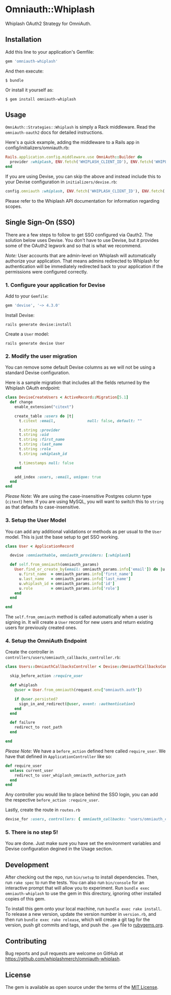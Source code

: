 # Omniauth::Whiplash

Whiplash OAuth2 Strategy for OmniAuth.

## Installation

Add this line to your application's Gemfile:

```ruby
gem 'omniauth-whiplash'
```

And then execute:

    $ bundle

Or install it yourself as:

    $ gem install omniauth-whiplash

## Usage

`OmniAuth::Strategies::Whiplash` is simply a Rack middleware. Read the `omniauth-oauth2` docs for detailed instructions.

Here's a quick example, adding the middleware to a Rails app in config/initializers/omniauth.rb:

```ruby
Rails.application.config.middleware.use OmniAuth::Builder do
  provider :whiplash, ENV.fetch('WHIPLASH_CLIENT_ID'), ENV.fetch('WHIPLASH_CLIENT_SECRET'), scope: ENV.fetch('WHIPLASH_CLIENT_SCOPE'), client_options: {site: ENV.fetch('WHIPLASH_API_URL')}
end
```

If you are using Devise, you can skip the above and instead include this to your Devise configuration in `initializers/devise.rb`:

```ruby
config.omniauth :whiplash, ENV.fetch('WHIPLASH_CLIENT_ID'), ENV.fetch('WHIPLASH_CLIENT_SECRET'), scope: ENV.fetch('WHIPLASH_CLIENT_SCOPE'), client_options: {site: ENV.fetch('WHIPLASH_API_URL')}
```

Please refer to the Whiplash API documentation for information regarding scopes.

## Single Sign-On (SSO)

There are a few steps to follow to get SSO configured via Oauth2. The solution below uses Devise. You don't have to use Devise, but it provides some of the OAuth2 legwork and so that is what we recommend.

*Note:* User accounts that are admin-level on Whiplash will automatically authorize your application. That means admins redirected to Whiplash for authentication will be immediately redirected back to your application if the permissions were configured correctly.

### 1. Configure your application for Devise

Add to your `Gemfile`:

```ruby
gem 'devise', '~> 4.3.0'
```

Install Devise:

```
rails generate devise:install
```

Create a `User` model:

```
rails generate devise User
```

### 2. Modify the user migration

You can remove some default Devise columns as we will not be using a standard Devise configuration.

Here is a sample migration that includes all the fields returned by the Whiplash OAuth endpoint:

```ruby
class DeviseCreateUsers < ActiveRecord::Migration[5.1]
  def change
    enable_extension("citext")

    create_table :users do |t|
      t.citext :email,              null: false, default: ""

      t.string :provider
      t.string :uid
      t.string :first_name
      t.string :last_name
      t.string :role
      t.string :whiplash_id

      t.timestamps null: false
    end

    add_index :users, :email, unique: true
  end
end
```

*Please Note:* We are using the case-insensitive Postgres column type (`citext`) here. If you are using MySQL, you will want to switch this to `string` as that defaults to case-insensitive.

### 3. Setup the User Model

You can add any additional validations or methods as per usual to the `User` model. This is just the base setup to get SSO working.

```ruby
class User < ApplicationRecord

  devise :omniauthable, omniauth_providers: [:whiplash]

  def self.from_omniauth(omniauth_params)
    User.find_or_create_by(email: omniauth_params.info['email']) do |u|
      u.first_name  = omniauth_params.info['first_name']
      u.last_name   = omniauth_params.info['last_name']
      u.whiplash_id = omniauth_params.info['id']
      u.role        = omniauth_params.info['role']
    end
  end

end
```

The `self.from_omniauth` method is called automatically when a user is signing in. It will create a `User` record for new users and return existing users for previously created ones.

### 4. Setup the OmniAuth Endpoint

Create the controller in `controllers/users/omniauth_callbacks_controller.rb`:

```ruby
class Users::OmniauthCallbacksController < Devise::OmniauthCallbacksController

  skip_before_action :require_user

  def whiplash
    @user = User.from_omniauth(request.env["omniauth.auth"])

    if @user.persisted?
      sign_in_and_redirect(@user, event: :authentication)
    end
  end

  def failure
    redirect_to root_path
  end

end
```

*Please Note:* We have a `before_action` defined here called `require_user`. We have that defined in `ApplicationController` like so:

```ruby
def require_user
  unless current_user
    redirect_to user_whiplash_omniauth_authorize_path
  end
end
```

Any controller you would like to place behind the SSO login, you can add the respective `before_action :require_user`.

Lastly, create the route in `routes.rb`

```ruby
devise_for :users, controllers: { omniauth_callbacks: "users/omniauth_callbacks" }
```

### 5. There is no step 5!

You are done. Just make sure you have set the environment variables and Devise configuration degined in the Usage section.


## Development

After checking out the repo, run `bin/setup` to install dependencies. Then, run `rake spec` to run the tests. You can also run `bin/console` for an interactive prompt that will allow you to experiment. Run `bundle exec omniauth-whiplash` to use the gem in this directory, ignoring other installed copies of this gem.

To install this gem onto your local machine, run `bundle exec rake install`. To release a new version, update the version number in `version.rb`, and then run `bundle exec rake release`, which will create a git tag for the version, push git commits and tags, and push the `.gem` file to [rubygems.org](https://rubygems.org).

## Contributing

Bug reports and pull requests are welcome on GitHub at https://github.com/whiplashmerch/omniauth-whiplash.


## License

The gem is available as open source under the terms of the [MIT License](http://opensource.org/licenses/MIT).
